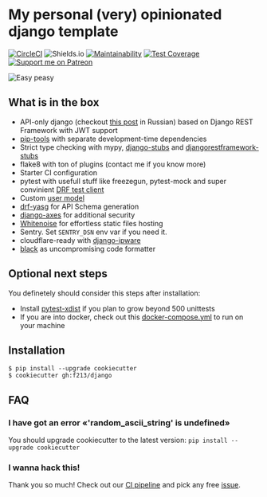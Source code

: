 # My personal (very) opinionated django template

[![CircleCI](https://circleci.com/gh/fandsdev/django.svg?style=svg&circle-token=8ce8cbe93d81d60af6b67c82a82563d93da0cb03)](https://circleci.com/gh/f213/django) ![Shields.io](https://img.shields.io/github/last-commit/fandsdev/django?style=flat-square) [![Maintainability](https://api.codeclimate.com/v1/badges/2b9800b10414a4ad2622/maintainability)](https://codeclimate.com/github/f213/django/maintainability) [![Test Coverage](https://api.codeclimate.com/v1/badges/2b9800b10414a4ad2622/test_coverage)](https://codeclimate.com/github/f213/django/test_coverage) [![Support me on Patreon](https://img.shields.io/endpoint.svg?url=https%3A%2F%2Fshieldsio-patreon.vercel.app%2Fapi%3Fusername%3Df213%26type%3Dpatrons&style=flat)](https://patreon.com/f213)

![Easy peasy](https://user-images.githubusercontent.com/1592663/79918184-93bca100-8434-11ea-9902-0ff726a864a3.gif)


## What is in the box

* API-only django (checkout [this post](https://t.me/pmdaily/257) in Russian) based on Django REST Framework with JWT support
* [pip-tools](https://github.com/jazzband/pip-tools) with separate development-time dependencies
* Strict type checking with mypy, [django-stubs](https://github.com/typeddjango/django-stubs) and [djangorestframework-stubs](https://github.com/typeddjango/djangorestframework-stubs)
* flake8 with ton of plugins (contact me if you know more)
* Starter CI configuration
* pytest with usefull stuff like freezegun, pytest-mock and super convinient [DRF test client](https://github.com/f213/django/blob/master/%7B%7Bcookiecutter.project_slug%7D%7D/src/app/tests/tests_health.py#L9)
* Custom [user model](https://docs.djangoproject.com/en/3.0/topics/auth/customizing/#specifying-a-custom-user-model)
* [drf-yasg](https://github.com/axnsan12/drf-yasg#drf-yasg---yet-another-swagger-generator) for API Schema generation
* [django-axes](https://github.com/jazzband/django-axes) for additional security
* [Whitenoise](http://whitenoise.evans.io) for effortless static files hosting
* Sentry. Set `SENTRY_DSN` env var if you need it.
* cloudflare-ready with [django-ipware](https://github.com/un33k/django-ipware)
* [black](https://github.com/psf/black) as uncompromising code formatter 

## Optional next steps
You definetely should consider this steps after installation:
* Install [pytest-xdist](https://github.com/pytest-dev/pytest-xdist) if you plan to grow beyond 500 unittests
* If you are into docker, check out this [docker-compose.yml](https://github.com/f213/django/blob/master/%7B%7Bcookiecutter.project_slug%7D%7D/docker-compose.yml) to run on your machine


## Installation

```
$ pip install --upgrade cookiecutter
$ cookiecutter gh:f213/django
```

## FAQ

### I have got an error «'random_ascii_string' is undefined»

You should upgrade cookiecutter to the latest version: `pip install --upgrade cookiecutter`

### I wanna hack this!

Thank you so much! Check out our [CI pipeline](https://github.com/fandsdev/django/blob/master/.circleci/config.yml#L10) and pick any free [issue](https://github.com/fandsdev/django/issues).

